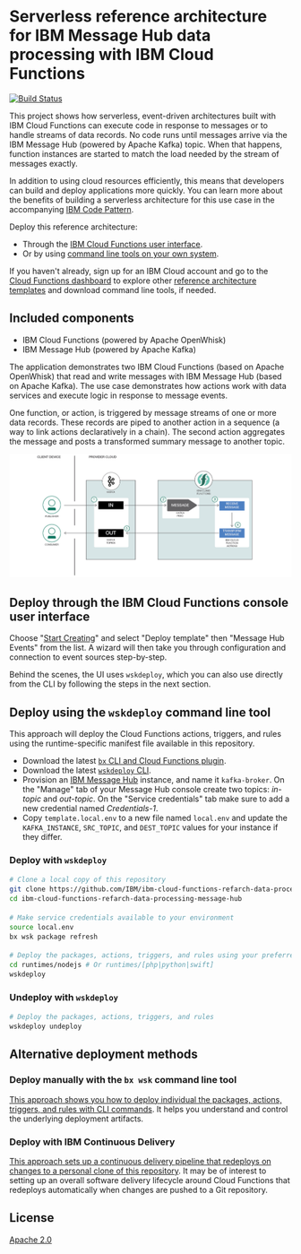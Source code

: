 # Serverless reference architecture for IBM Message Hub data processing with IBM Cloud Functions

[![Build Status](https://travis-ci.org/IBM/ibm-cloud-functions-refarch-data-processing-message-hub.svg?branch=master)](https://travis-ci.org/IBM/ibm-cloud-functions-refarch-data-processing-message-hub)

This project shows how serverless, event-driven architectures built with IBM Cloud Functions can execute code in response to messages or to handle streams of data records. No code runs until messages arrive via the IBM Message Hub (powered by Apache Kafka) topic. When that happens, function instances are started to match the load needed by the stream of messages exactly.

In addition to using cloud resources efficiently, this means that developers can build and deploy applications more quickly. You can learn more about the benefits of building a serverless architecture for this use case in the accompanying [IBM Code Pattern](https://developer.ibm.com/code/patterns/respond-messages-handle-streams/).

Deploy this reference architecture:

- Through the [IBM Cloud Functions user interface](#deploy-through-the-ibm-cloud-functions-console-user-interface).
- Or by using [command line tools on your own system](#deploy-using-the-wskdeploy-command-line-tool).

If you haven't already, sign up for an IBM Cloud account and go to the [Cloud Functions dashboard](https://console.bluemix.net/openwhisk/) to explore other [reference architecture templates](https://github.com/topics/ibm-cloud-functions-refarch) and download command line tools, if needed.

## Included components

- IBM Cloud Functions (powered by Apache OpenWhisk)
- IBM Message Hub (powered by Apache Kafka)

The application demonstrates two IBM Cloud Functions (based on Apache OpenWhisk) that read and write messages with IBM Message Hub (based on Apache Kafka). The use case demonstrates how actions work with data services and execute logic in response to message events.

One function, or action, is triggered by message streams of one or more data records. These records are piped to another action in a sequence (a way to link actions declaratively in a chain). The second action aggregates the message and posts a transformed summary message to another topic.

![Sample Architecture](img/refarch-data-processing-message-hub.png)

## Deploy through the IBM Cloud Functions console user interface

Choose "[Start Creating](https://console.bluemix.net/openwhisk/create)" and select "Deploy template" then "Message Hub Events" from the list. A wizard will then take you through configuration and connection to event sources step-by-step.

Behind the scenes, the UI uses `wskdeploy`, which you can also use directly from the CLI by following the steps in the next section.

## Deploy using the `wskdeploy` command line tool

This approach will deploy the Cloud Functions actions, triggers, and rules using the runtime-specific manifest file available in this repository.

- Download the latest [`bx` CLI and Cloud Functions plugin](https://console.bluemix.net/openwhisk/learn/cli).
- Download the latest [`wskdeploy` CLI](https://github.com/apache/incubator-openwhisk-wskdeploy/releases).
- Provision an [IBM Message Hub](https://console.ng.bluemix.net/catalog/services/message-hub) instance, and name it `kafka-broker`. On the "Manage" tab of your Message Hub console create two topics: _in-topic_ and _out-topic_. On the "Service credentials" tab make sure to add a new credential named _Credentials-1_.
- Copy `template.local.env` to a new file named `local.env` and update the `KAFKA_INSTANCE`, `SRC_TOPIC`, and `DEST_TOPIC` values for your instance if they differ.

### Deploy with `wskdeploy`

```bash
# Clone a local copy of this repository
git clone https://github.com/IBM/ibm-cloud-functions-refarch-data-processing-message-hub.git
cd ibm-cloud-functions-refarch-data-processing-message-hub

# Make service credentials available to your environment
source local.env
bx wsk package refresh

# Deploy the packages, actions, triggers, and rules using your preferred language
cd runtimes/nodejs # Or runtimes/[php|python|swift]
wskdeploy
```

### Undeploy with `wskdeploy`

```bash
# Deploy the packages, actions, triggers, and rules
wskdeploy undeploy
```

## Alternative deployment methods

### Deploy manually with the `bx wsk` command line tool

[This approach shows you how to deploy individual the packages, actions, triggers, and rules with CLI commands](bx-wsk/README.md). It helps you understand and control the underlying deployment artifacts.

### Deploy with IBM Continuous Delivery

[This approach sets up a continuous delivery pipeline that redeploys on changes to a personal clone of this repository](bx-cd/README.md). It may be of interest to setting up an overall software delivery lifecycle around Cloud Functions that redeploys automatically when changes are pushed to a Git repository.

## License

[Apache 2.0](LICENSE)
